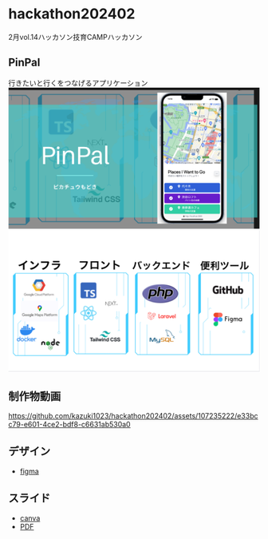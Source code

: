 # hackathon202402
2月vol.14ハッカソン技育CAMPハッカソン

## PinPal
行きたいと行くをつなげるアプリケーション
![写真](./docs/スクリーンショット%202024-02-12%2015.33.40.png)
![仕様技術](./docs/スクリーンショット%202024-02-12%2015.39.17.png)



## 制作物動画
https://github.com/kazuki1023/hackathon202402/assets/107235222/e33bcc79-e601-4ce2-bdf8-c6631ab530a0

## デザイン
- [figma](https://www.figma.com/file/k5An6WTa440os5XaAhkPSj/hackathon202402?type=design&node-id=20%3A512&mode=design&t=uKaq0Ptz6vWddtVr-1)

## スライド
- [canva](https://www.canva.com/design/DAF8dWVXeak/D2029S_YrV3HtDB5Sth0kg/edit?utm_content=DAF8dWVXeak&utm_campaign=designshare&utm_medium=link2&utm_source=sharebutton)
- [PDF](./docs/PinPal.pdf)
